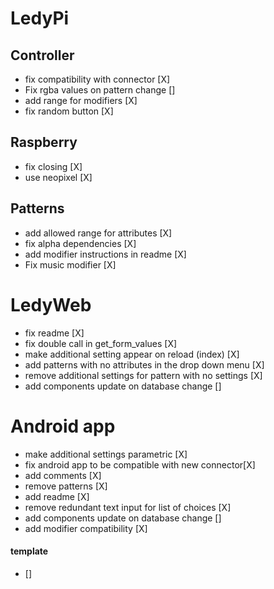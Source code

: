 # LedyPi

## Controller
- fix compatibility with connector [X]
- Fix rgba values on pattern change []
- add range for modifiers [X]
- fix random button [X]

## Raspberry
- fix closing [X]
- use neopixel [X]

## Patterns
- add allowed range for attributes [X]
- fix alpha dependencies [X]
- add modifier instructions in readme [X]
- Fix music modifier [X]

# LedyWeb
- fix readme [X]
- fix double call in get_form_values [X]
- make additional setting appear on reload (index) [X]
- add patterns with no attributes in the drop down menu [X]
- remove additional settings for pattern with no settings [X]
- add components update on database change []


# Android app
- make additional settings parametric [X]
- fix android app to be compatible with new connector[X]
- add comments [X]
- remove patterns [X]
- add readme [X]
- remove redundant text input for list of choices [X]
- add components update on database change []
- add modifier compatibility [X]

#### template
- []
